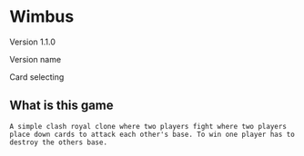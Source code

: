 # Wimbus

Version 1.1.0

Version name

Card selecting

## What is this game

    A simple clash royal clone where two players fight where two players place down cards to attack each other's base. To win one player has to destroy the others base. 
